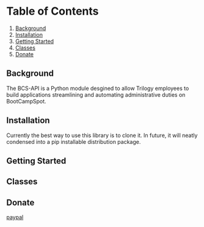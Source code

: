 <h1 align="center>BCS-API</h1>

## Table of Contents

1. <a href="#1">Background</a>
2. <a href="#1">Installation</a>
3. <a href="#1">Getting Started</a>
4. <a href="#1">Classes</a>
5. <a href="#1">Donate</a>

## Background
The BCS-API is a Python module desgined to allow Trilogy employees to build applications streamlining and automating administrative duties on BootCampSpot.

## Installation
Currently the best way to use this library is to clone it. In future, it will neatly condensed into a pip installable distribution package.

## Getting Started

## Classes

## Donate
[paypal](https://paypal.me/feedseth?locale.x=en_US)